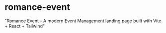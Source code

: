 # romance-event
"Romance Event – A modern Event Management landing page built with Vite + React + Tailwind"
